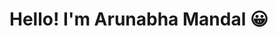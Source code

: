 # Hello! I'm Arunabha Mandal 😀
<!--[![Top Langs](https://github-readme-stats.vercel.app/api/top-langs/?username=arunabha-mandal-1&layout=donut)](https://github.com/anuraghazra/github-readme-stats)-->
<!--
**arunabha-mandal-1/arunabha-mandal-1** is a ✨ _special_ ✨ repository because its `README.md` (this file) appears on your GitHub profile.

Here are some ideas to get you started:

- 🔭 I’m currently working on ...
- 🌱 I’m currently learning ...
- 👯 I’m looking to collaborate on ...
- 🤔 I’m looking for help with ...
- 💬 Ask me about ...
- 📫 How to reach me: ...
- 😄 Pronouns: ...
- ⚡ Fun fact: ...
-->

